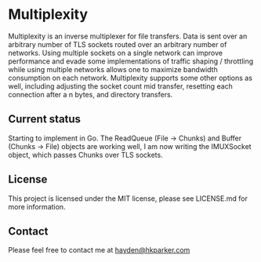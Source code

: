 Multiplexity
============

Multiplexity is an inverse multiplexer for file transfers.  Data is sent over an arbitrary number of TLS sockets routed over an arbitrary number of networks.  Using multiple sockets on a single network can improve performance and evade some implementations of traffic shaping / throttling while using multiple networks allows one to maximize bandwidth consumption on each network.  Multiplexity supports some other options as well, including adjusting the socket count mid transfer, resetting each connection after a n bytes, and directory transfers.

Current status
--------------

Starting to implement in Go.  The ReadQueue (File -> Chunks) and Buffer (Chunks -> File) objects are working well, I am now writing the IMUXSocket object, which passes Chunks over TLS sockets.

License
-------

This project is licensed under the MIT license, please see LICENSE.md for more information.

Contact
-------

Please feel free to contact me at hayden@hkparker.com
